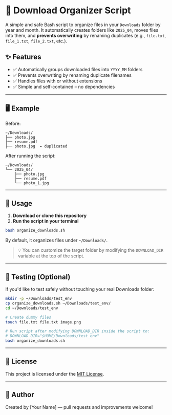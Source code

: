 # 📁 Download Organizer Script

A simple and safe Bash script to organize files in your `Downloads` folder by year and month. It automatically creates folders like `2025_04`, moves files into them, and **prevents overwriting** by renaming duplicates (e.g., `file.txt`, `file_1.txt`, `file_2.txt`, etc.).

## ✨ Features

- ✅ Automatically groups downloaded files into `YYYY_MM` folders
- ✅ Prevents overwriting by renaming duplicate filenames
- ✅ Handles files with or without extensions
- ✅ Simple and self-contained – no dependencies

---

## 🖥️ Example

Before:

```
~/Downloads/
├── photo.jpg
├── resume.pdf
├── photo.jpg  ← duplicated
```

After running the script:

```
~/Downloads/
└── 2025_04/
    ├── photo.jpg
    ├── resume.pdf
    └── photo_1.jpg
```

---

## 🔧 Usage

1. **Download or clone this repository**
2. **Run the script in your terminal**

```bash
bash organize_downloads.sh
```

By default, it organizes files under `~/Downloads/`.

> 💡 You can customize the target folder by modifying the `DOWNLOAD_DIR` variable at the top of the script.

---

## 🧪 Testing (Optional)

If you'd like to test safely without touching your real Downloads folder:

```bash
mkdir -p ~/Downloads/test_env
cp organize_downloads.sh ~/Downloads/test_env/
cd ~/Downloads/test_env

# Create dummy files
touch file.txt file.txt image.png

# Run script after modifying DOWNLOAD_DIR inside the script to:
# DOWNLOAD_DIR="$HOME/Downloads/test_env"
bash organize_downloads.sh
```

---

## 📄 License

This project is licensed under the [MIT License](LICENSE).

---

## 🙋 Author

Created by [Your Name] — pull requests and improvements welcome!
